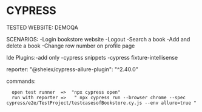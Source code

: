 # CYPRESS
TESTED WEBSITE: DEMOQA

SCENARIOS:
        -Login bookstore website
        -Logout
        -Search a book
        -Add and delete a book
        -Change row number on profile page
        

Ide Plugins:-add only
            -cypress snippets
            -cypress fixture-intellisense

reporter: "@shelex/cypress-allure-plugin": "^2.40.0"

commands:

      open test runner  =>  "npx cypress open"
      run with reporter =>   " npx cypress run --browser chrome --spec cypress/e2e/TestProject/testcasesofBookstore.cy.js --env allure=true "

      
